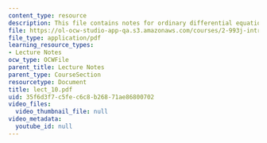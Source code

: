 ```yaml
---
content_type: resource
description: This file contains notes for ordinary differential equations.
file: https://ol-ocw-studio-app-qa.s3.amazonaws.com/courses/2-993j-introduction-to-numerical-analysis-for-engineering-13-002j-spring-2005/35f6d3f7c5fec6c8b26871ae86800702_lect_10.pdf
file_type: application/pdf
learning_resource_types:
- Lecture Notes
ocw_type: OCWFile
parent_title: Lecture Notes
parent_type: CourseSection
resourcetype: Document
title: lect_10.pdf
uid: 35f6d3f7-c5fe-c6c8-b268-71ae86800702
video_files:
  video_thumbnail_file: null
video_metadata:
  youtube_id: null
---
```


